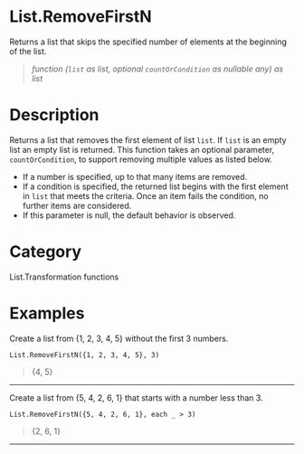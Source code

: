 ﻿# List.RemoveFirstN
Returns a list that skips the specified number of elements at the beginning of the list.
> _function (<code>list</code> as list, optional <code>countOrCondition</code> as nullable any) as list_
# Description 
Returns a list that removes the first element of list <code>list</code>. If <code>list</code> is an empty list an empty list is returned.
This function takes an optional parameter, <code>countOrCondition</code>, to support removing multiple values as listed below. 
 <ul>
 <li>If a number is specified, up to that many items are removed. </li>
 <li>If a condition is specified, the returned list begins with the first element in <code>list</code> that meets the criteria. Once an item fails the condition, no further items are considered. </li>
 <li>If this parameter is null, the default behavior is observed. </li>
 </ul>

# Category 
List.Transformation functions
# Examples 
Create a list from {1, 2, 3, 4, 5} without the first 3 numbers.
```
List.RemoveFirstN({1, 2, 3, 4, 5}, 3)
```
> {4, 5}
***
Create a list from {5, 4, 2, 6, 1} that starts with a number less than 3.
```
List.RemoveFirstN({5, 4, 2, 6, 1}, each _ > 3) 
```
> {2, 6, 1}
***
